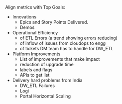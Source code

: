 Align metrics with Top Goals: 
- Innovations
   - Epics and Story Points Delivered.
   - Demos
- Operational Efficiency
   - of ETL Errors (a trend showing errors reducing)
   - of inflow of issues from cloudops to engg
   - of tickets DM team has to handle for DW_ETL 
- Platform Improvements
   - List of improvements that make impact
   - reduction of upgrade time
   - labels and flags
   - APIs to get list
- Delivery hard problems from India
   - DW_ETL Failures
   - Logi
   - Portal Horizontal Scaling 
